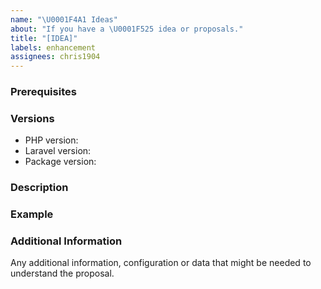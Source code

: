 ```yaml
---
name: "\U0001F4A1 Ideas"
about: "If you have a \U0001F525 idea or proposals."
title: "[IDEA]"
labels: enhancement
assignees: chris1904
---
```


<!--

PLEASE READ: FILLING IN THE TEMPLATE IS REQUIRED!
Issues that do not include enough information might not be picked up.

Have you read laravel-media-recognition's
contributing guidelines (https://github.com/meemalabs/laravel-media-recognition/blob/main/CONTRIBUTING.md)
and Code Of Conduct (https://github.com/meemalabs/laravel-media-recognition/main/CODE_OF_CONDUCT.md)?
By filing an idea, you are expected to comply with it, including treating everyone with respect.

Please prefix your idea with: [IDEA].

-->

### Prerequisites

### Versions

<!-- Please be as exact and complete as possible when proving version numbers -->

* PHP version: <!-- put your FULL PHP version here -->
* Laravel version: <!-- put your FULL Laravel version here -->
* Package version: <!-- put FULL laravel-media-recognition package version here -->

### Description

<!-- Describe your proposal -->

### Example

<!-- Show an example of how this proposal will work.  -->

### Additional Information

Any additional information, configuration or data that might be needed to understand the proposal.
